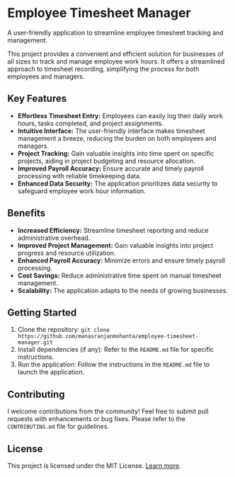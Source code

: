 # Employee Timesheet Manager

A user-friendly application to streamline employee timesheet tracking and management.

This project provides a convenient and efficient solution for businesses of all sizes to track and manage employee work hours. It offers a streamlined approach to timesheet recording, simplifying the process for both employees and managers.

## Key Features

- **Effortless Timesheet Entry:** Employees can easily log their daily work hours, tasks completed, and project assignments.
- **Intuitive Interface:** The user-friendly interface makes timesheet management a breeze, reducing the burden on both employees and managers.
- **Project Tracking:** Gain valuable insights into time spent on specific projects, aiding in project budgeting and resource allocation.
- **Improved Payroll Accuracy:** Ensure accurate and timely payroll processing with reliable timekeeping data.
- **Enhanced Data Security:** The application prioritizes data security to safeguard employee work hour information.

## Benefits

- **Increased Efficiency:** Streamline timesheet reporting and reduce administrative overhead.
- **Improved Project Management:** Gain valuable insights into project progress and resource utilization.
- **Enhanced Payroll Accuracy:** Minimize errors and ensure timely payroll processing.
- **Cost Savings:** Reduce administrative time spent on manual timesheet management.
- **Scalability:** The application adapts to the needs of growing businesses.

## Getting Started

1. Clone the repository: `git clone https://github.com/manasranjanmohanta/employee-timesheet-manager.git`
2. Install dependencies (if any): Refer to the `README.md` file for specific instructions.
3. Run the application: Follow the instructions in the `README.md` file to launch the application.

## Contributing

I welcome contributions from the community! Feel free to submit pull requests with enhancements or bug fixes. Please refer to the `CONTRIBUTING.md` file for guidelines.

## License

This project is licensed under the MIT License. [Learn more](https://choosealicense.com/licenses/mit/).

